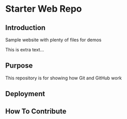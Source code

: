 # Starter Web Repo

## Introduction

Sample website with plenty of files for demos


This is extra text...

## Purpose

This repository is for showing how Git and GitHub work

## Deployment

## How To Contribute
